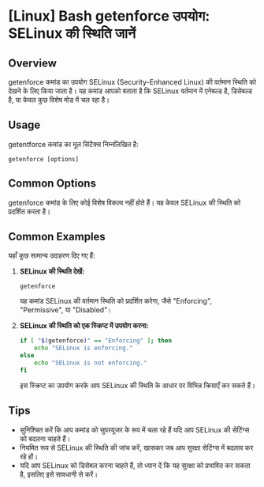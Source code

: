 # [Linux] Bash getenforce उपयोग: SELinux की स्थिति जानें

## Overview
getenforce कमांड का उपयोग SELinux (Security-Enhanced Linux) की वर्तमान स्थिति को देखने के लिए किया जाता है। यह कमांड आपको बताता है कि SELinux वर्तमान में एनेबल्ड है, डिसेबल्ड है, या केवल कुछ विशेष मोड में चल रहा है।

## Usage
getentforce कमांड का मूल सिंटैक्स निम्नलिखित है:

```
getenforce [options]
```

## Common Options
getenforce कमांड के लिए कोई विशेष विकल्प नहीं होते हैं। यह केवल SELinux की स्थिति को प्रदर्शित करता है। 

## Common Examples
यहाँ कुछ सामान्य उदाहरण दिए गए हैं:

1. **SELinux की स्थिति देखें:**
   ```
   getenforce
   ```
   यह कमांड SELinux की वर्तमान स्थिति को प्रदर्शित करेगा, जैसे "Enforcing", "Permissive", या "Disabled"।

2. **SELinux की स्थिति को एक स्क्रिप्ट में उपयोग करना:**
   ```bash
   if [ "$(getenforce)" == "Enforcing" ]; then
       echo "SELinux is enforcing."
   else
       echo "SELinux is not enforcing."
   fi
   ```
   इस स्क्रिप्ट का उपयोग करके आप SELinux की स्थिति के आधार पर विभिन्न क्रियाएँ कर सकते हैं।

## Tips
- सुनिश्चित करें कि आप कमांड को सुपरयूजर के रूप में चला रहे हैं यदि आप SELinux की सेटिंग्स को बदलना चाहते हैं।
- नियमित रूप से SELinux की स्थिति की जांच करें, खासकर जब आप सुरक्षा सेटिंग्स में बदलाव कर रहे हों।
- यदि आप SELinux को डिसेबल करना चाहते हैं, तो ध्यान दें कि यह सुरक्षा को प्रभावित कर सकता है, इसलिए इसे सावधानी से करें।